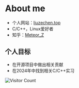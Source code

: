 # About me

- 个人网站：[liuzechen.top](liuzechen.top)
- C/C++，Linux爱好者
- 知乎：[Meteor_Z](https://www.zhihu.com/people/newlzc)

## 个人目标

- 在开源项目中做出相关贡献
- 在2024年中找到相关C/C++实习

![Visitor Count](https://profile-counter.glitch.me/Meteor-Z/count.svg)
